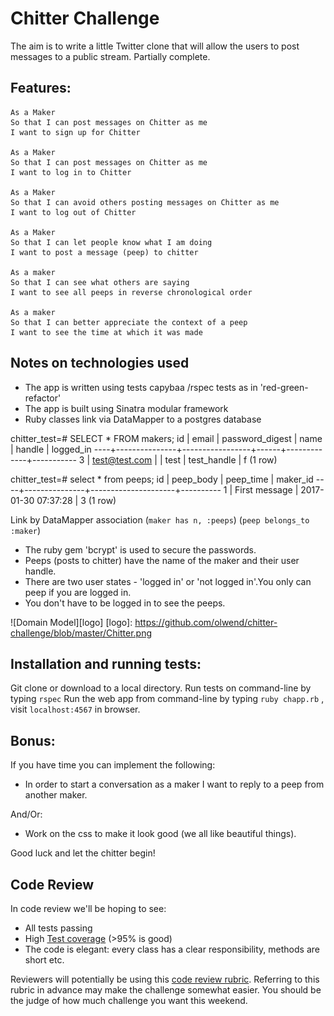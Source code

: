 Chitter Challenge
=================

The aim is to write a little Twitter clone that will allow the users to post messages to a public stream.
Partially complete.

Features:
-------

```
As a Maker
So that I can post messages on Chitter as me
I want to sign up for Chitter

As a Maker
So that I can post messages on Chitter as me
I want to log in to Chitter

As a Maker
So that I can avoid others posting messages on Chitter as me
I want to log out of Chitter

As a Maker
So that I can let people know what I am doing  
I want to post a message (peep) to chitter

As a maker
So that I can see what others are saying  
I want to see all peeps in reverse chronological order

As a maker
So that I can better appreciate the context of a peep
I want to see the time at which it was made
```

Notes on technologies used
---------------------------

* The app is written using tests capybaa /rspec tests as in 'red-green-refactor'
* The app is built using Sinatra modular framework
* Ruby classes link via DataMapper to a postgres database

chitter_test=# SELECT * FROM makers;
 id |     email     | password_digest | name |   handle    | logged_in 
----+---------------+-----------------+------+-------------+-----------
  3 | test@test.com |                 | test | test_handle | f
(1 row)


chitter_test=# select * from peeps;
 id |   peep_body   |      peep_time      | maker_id 
----+---------------+---------------------+----------
  1 | First message | 2017-01-30 07:37:28 |        3
(1 row)

 Link by DataMapper association (```maker has n, :peeps```) (```peep belongs_to :maker```)

* The ruby gem 'bcrypt' is used to secure the passwords.
* Peeps (posts to chitter) have the name of the maker and their user handle.
* There are two user states - 'logged in' or 'not logged in'.You only can peep if you are logged in.
* You don't have to be logged in to see the peeps.

![Domain Model][logo]
[logo]: https://github.com/olwend/chitter-challenge/blob/master/Chitter.png

Installation and running tests:
-------------------------------
Git clone or download to a local directory.
Run tests on command-line by typing `rspec`
Run the web app from command-line by typing `ruby chapp.rb` , visit `localhost:4567` in browser.

Bonus:
-----

If you have time you can implement the following:

* In order to start a conversation as a maker I want to reply to a peep from another maker.

And/Or:

* Work on the css to make it look good (we all like beautiful things).

Good luck and let the chitter begin!

Code Review
-----------

In code review we'll be hoping to see:

* All tests passing
* High [Test coverage](https://github.com/makersacademy/course/blob/master/pills/test_coverage.md) (>95% is good)
* The code is elegant: every class has a clear responsibility, methods are short etc.

Reviewers will potentially be using this [code review rubric](docs/review.md).  Referring to this rubric in advance may make the challenge somewhat easier.  You should be the judge of how much challenge you want this weekend.
